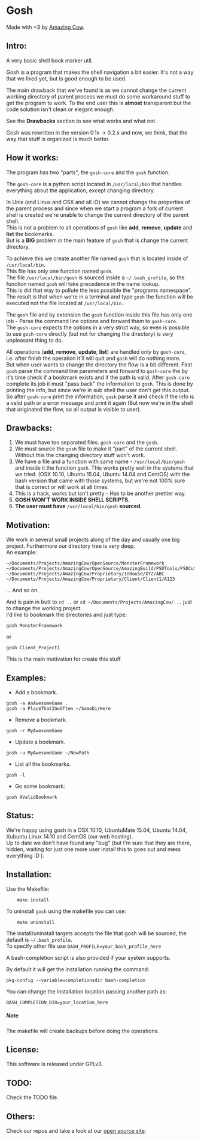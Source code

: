 Gosh
====

Made with <3 by [Amazing Cow](http://www.amazingcow.com).

## Intro:

A very basic shell book marker util.  

Gosh is a program that makes the shell navigation a bit easier. 
It's not a way that we liked yet, but is good enough to be used.

The main drawback that we've found is as we cannot change the current 
working directory of parent process we must do some workaround stuff to get 
the program to work. To the end user this is __almost__ transparent but the 
code solution isn't clean or elegant enough.   

See the **Drawbacks** section to see what works and what not.

Gosh was rewritten in the version 0.1x -> 0.2.x and now, we think, that the
way that stuff is organized is much better.


## How it works:

The program has two "parts", the ```gosh-core``` and the ```gosh``` function. 

The ```gosh-core``` is a python script located in ```/usr/local/bin``` that 
handles everything about the application, except changing directory.   

In Unix (and Linux and OSX and all :O) we cannot change the properties of the 
parent process and since when we start a program a fork of current shell is created
we're unable to change the current directory of the parent shell.   
This is not a problem to all operations of ```gosh``` like **add**, **remove**, **update** 
and **list** the bookmarks.   
But is a **BIG** problem in the main feature of ```gosh``` that is change the
current directory.  

To achieve this we create another file named ```gosh``` that is located inside 
of ```/usr/local/bin```.   
This file has only one function named ```gosh```.   
The file ```/usr/local/bin/gosh``` is sourced inside a ```~/.bash_profile```, so 
the function named ```gosh``` will take precedence in the name lookup.   
This is did that way to pollute the less possible the "programs namespace".   
The result is that when we're in a terminal and type ```gosh``` the function will 
be executed not the file located at ```/usr/local/bin```.

The ```gosh``` file and by extension the ```gosh``` function inside this file 
has only one job - Parse the command line options and forward them to ```gosh-core```.   
The ```gosh-core``` expects the options in a very strict way, so even is possible 
to use ```gosh-core``` directly (but not for changing the directory) is very unpleasant 
thing to do.

All operations (**add**, **remove**, **update**, **list**) are handled only by 
```gosh-core```, i.e. after finish the operation it'll will quit and ```gosh```
will do nothing more.  
But when user wants to change the directory the flow is a bit different. First ```gosh```
parse the command line parameters and forward to ```gosh-core``` the by it's time check 
if a bookmark exists and if the path is valid. After ```gosh-core``` complete its job
it must "pass back" the information to ```gosh```. 
This is done by printing the info, but since we're in sub shell the user don't get this 
output.   
So after ```gosh-core``` print the information, ```gosh``` parse it and check if the info
is a valid path or a error message and print it again (But now we're in the shell that
originated the flow, so all output is visible to user). 


Drawbacks:
-----

1. We must have too separated files. ```gosh-core``` and the ```gosh```.
2. We must source the ```gosh``` file to make it "part" of the current shell. 
Without this the changing directory stuff won't work.
3. We have a file and a function with same name - ```/usr/local/bin/gosh``` and inside
it the function ```gosh```. This works pretty well in the systems that we tried. (OSX 10.10,
Ubuntu 15.04, Ubuntu 14.04 and CentOS) with the bash version that 
came with those systems, but we're not 100% sure that is correct or will work at all times.
4. This is a hack, works but isn't pretty - Has to be another prettier way.
5. **GOSH WON'T WORK INSIDE SHELL SCRIPTS.**
6. **The user must have** ```/usr/local/bin/gosh``` **sourced.**


Motivation:
-----

We work in several small projects along of the day and usually one big project. 
Furthermore our directory tree is very deep.   
An example: 

```
~/Documents/Projects/AmazingCow/OpenSource/MonsterFramework
~/Documents/Projects/AmazingCow/OpenSource/AmazingBuild/PSDTools/PSDCutter
~/Documents/Projects/AmazingCow/Proprietary/InHouse/XYZ/ABC
~/Documents/Projects/AmazingCow/Proprietary/Client/Client1/A123
```

... And so on.

And is pain in butt to ```cd ..``` or ```cd ~/Documents/Projects/AmazingCow/...```
just to change the working project.  
I'd like to bookmark the directories and just type: 

``` gosh MonsterFramework ```

or 

``` gosh Client_Project1 ```

This is the main motivation for create this stuff.


## Examples:
* Add a bookmark.
        
```
gosh -a AnAwesomeGame .
gosh -a PlaceThatIGoOften ~/SomeDirHere
```
    
* Remove a bookmark.

```
gosh -r MyAwesomeGame 
```

* Update a bookmark.

```
gosh -u MyAwesomeGame ~/NewPath
```
    
* List all the bookmarks.
    
```
gosh -l 
```
    
* Go some bookmark:
    
```
gosh AValidBookmark
```
    
    
## Status:
We're happy using gosh in a OSX 10.10, UbuntuMate 15.04, Ubuntu 14.04, Xubuntu
Linux 14.10 and CentOS (our web hosting).      
Up to date we don't have found any "bug" (but I'm sure that they are there, hidden, waiting
for just one more user install this to goes out and mess everything :D ).


## Installation:
Use the Makefile:

```
    make install 
```

To uninstall ```gosh``` using the makefile you can use:

```
    make uninstall
```

The install/uninstall targets accepts the file that gosh will be sourced, the default is ```~/.bash_profile```.   
To specify other file use ```BASH_PROFILE=your_bash_profile_here```

A bash-completion script is also provided if your system supports.  

By default it will get the installation running the command:   

``` pkg-config --variable=completionsdir bash-completion ```   

You can change the installation location passing another path as:   

``` BASH_COMPLETION_DIR=your_location_here ```

##### Note 
The makefile will create backups before doing the operations.


## License:
This software is released under GPLv3.


## TODO:
Check the TODO file.


## Others:
Check our repos and take a look at our [open source site](http://opensource.amazingcow.com).
